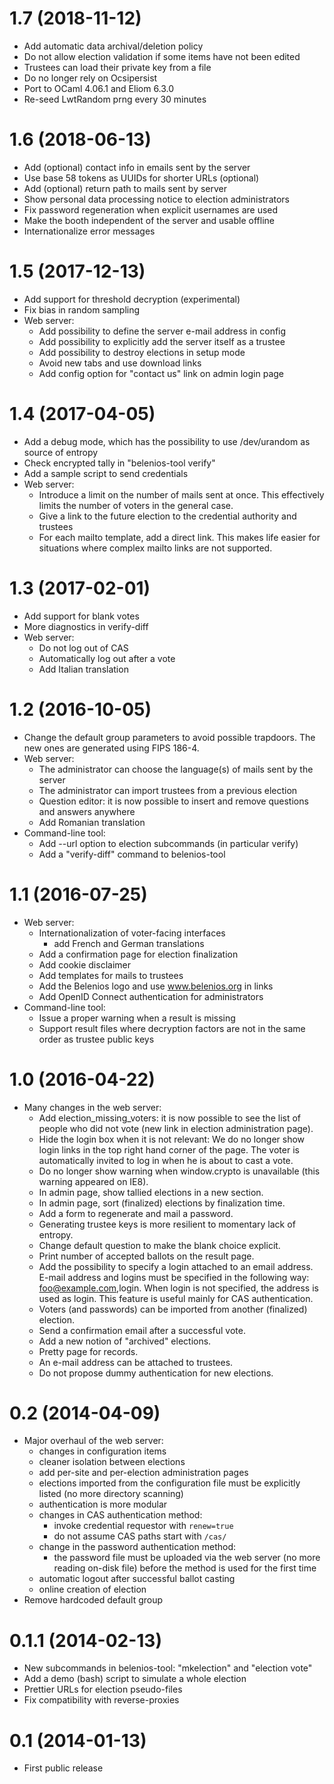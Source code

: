 1.7 (2018-11-12)
================

 * Add automatic data archival/deletion policy
 * Do not allow election validation if some items have not been edited
 * Trustees can load their private key from a file
 * Do no longer rely on Ocsipersist
 * Port to OCaml 4.06.1 and Eliom 6.3.0
 * Re-seed LwtRandom prng every 30 minutes

1.6 (2018-06-13)
================

 * Add (optional) contact info in emails sent by the server
 * Use base 58 tokens as UUIDs for shorter URLs (optional)
 * Add (optional) return path to mails sent by server
 * Show personal data processing notice to election administrators
 * Fix password regeneration when explicit usernames are used
 * Make the booth independent of the server and usable offline
 * Internationalize error messages

1.5 (2017-12-13)
================

 * Add support for threshold decryption (experimental)
 * Fix bias in random sampling
 * Web server:
   + Add possibility to define the server e-mail address in config
   + Add possibility to explicitly add the server itself as a trustee
   + Add possibility to destroy elections in setup mode
   + Avoid new tabs and use download links
   + Add config option for "contact us" link on admin login page

1.4 (2017-04-05)
================

 * Add a debug mode, which has the possibility to use /dev/urandom as
   source of entropy
 * Check encrypted tally in "belenios-tool verify"
 * Add a sample script to send credentials
 * Web server:
   + Introduce a limit on the number of mails sent at once. This
     effectively limits the number of voters in the general case.
   + Give a link to the future election to the credential authority and
     trustees
   + For each mailto template, add a direct link. This makes life easier
     for situations where complex mailto links are not supported.

1.3 (2017-02-01)
================

 * Add support for blank votes
 * More diagnostics in verify-diff
 * Web server:
   + Do not log out of CAS
   + Automatically log out after a vote
   + Add Italian translation

1.2 (2016-10-05)
================

 * Change the default group parameters to avoid possible
   trapdoors. The new ones are generated using FIPS 186-4.
 * Web server:
   + The administrator can choose the language(s) of mails sent by the
     server
   + The administrator can import trustees from a previous election
   + Question editor: it is now possible to insert and remove
     questions and answers anywhere
   + Add Romanian translation
 * Command-line tool:
   + Add --url option to election subcommands (in particular verify)
   + Add a "verify-diff" command to belenios-tool

1.1 (2016-07-25)
================

 * Web server:
   + Internationalization of voter-facing interfaces
     - add French and German translations
   + Add a confirmation page for election finalization
   + Add cookie disclaimer
   + Add templates for mails to trustees
   + Add the Belenios logo and use www.belenios.org in links
   + Add OpenID Connect authentication for administrators
 * Command-line tool:
   + Issue a proper warning when a result is missing
   + Support result files where decryption factors are not in the same
     order as trustee public keys

1.0 (2016-04-22)
================

 * Many changes in the web server:
   + Add election_missing_voters: it is now possible to see the list of
     people who did not vote (new link in election administration
     page).
   + Hide the login box when it is not relevant: We do no longer show
     login links in the top right hand corner of the page. The voter
     is automatically invited to log in when he is about to cast a
     vote.
   + Do no longer show warning when window.crypto is unavailable (this
     warning appeared on IE8).
   + In admin page, show tallied elections in a new section.
   + In admin page, sort (finalized) elections by finalization time.
   + Add a form to regenerate and mail a password.
   + Generating trustee keys is more resilient to momentary lack of
     entropy.
   + Change default question to make the blank choice explicit.
   + Print number of accepted ballots on the result page.
   + Add the possibility to specify a login attached to an email
     address. E-mail address and logins must be specified in the
     following way: foo@example.com,login. When login is not
     specified, the address is used as login. This feature is useful
     mainly for CAS authentication.
   + Voters (and passwords) can be imported from another (finalized)
     election.
   + Send a confirmation email after a successful vote.
   + Add a new notion of "archived" elections.
   + Pretty page for records.
   + An e-mail address can be attached to trustees.
   + Do not propose dummy authentication for new elections.

0.2 (2014-04-09)
================

 * Major overhaul of the web server:
   + changes in configuration items
   + cleaner isolation between elections
   + add per-site and per-election administration pages
   + elections imported from the configuration file must be explicitly
     listed (no more directory scanning)
   + authentication is more modular
   + changes in CAS authentication method:
     - invoke credential requestor with `renew=true`
     - do not assume CAS paths start with `/cas/`
   + change in the password authentication method:
     - the password file must be uploaded via the web server (no more
       reading on-disk file) before the method is used for the first
       time
   + automatic logout after successful ballot casting
   + online creation of election
 * Remove hardcoded default group

0.1.1 (2014-02-13)
==================

 * New subcommands in belenios-tool: "mkelection" and "election vote"
 * Add a demo (bash) script to simulate a whole election
 * Prettier URLs for election pseudo-files
 * Fix compatibility with reverse-proxies

0.1 (2014-01-13)
================

 * First public release
